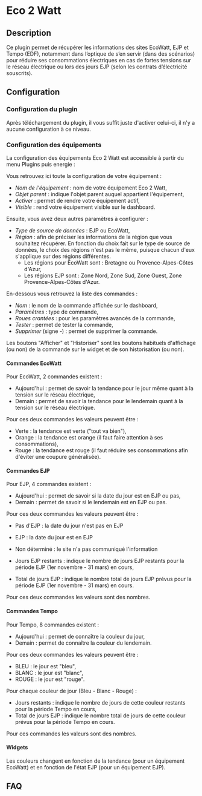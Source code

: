 # Eco 2 Watt

## Description

Ce plugin permet de récupérer les informations des sites EcoWatt, EJP et Tempo (EDF), notamment dans l’optique de s’en servir (dans des scénarios) pour réduire ses consommations électriques en cas de fortes tensions sur le réseau électrique ou lors des jours EJP (selon les contrats d’électricité souscrits).

## Configuration

### Configuration du plugin

Après téléchargement du plugin, il vous suffit juste d'activer celui-ci, il n'y a aucune configuration à ce niveau.

### Configuration des équipements

La configuration des équipements Eco 2 Watt est accessible à partir du menu Plugins puis energie : 

Vous retrouvez ici toute la configuration de votre équipement : 

- *Nom de l'équipement* : nom de votre équipement Eco 2 Watt,
- *Objet parent* : indique l'objet parent auquel appartient l'équipement,
- *Activer* : permet de rendre votre équipement actif,
- *Visible* : rend votre équipement visible sur le dashboard.

Ensuite, vous avez deux autres paramètres à configurer :

- *Type de source de données* : EJP ou EcoWatt,
- *Région* : afin de préciser les informations de la région que vous souhaitez récupérer. En fonction du choix fait sur le type de source de données, le choix des régions n'est pas le même, puisque chacun d'eux s'applique sur des régions différentes.
  - Les régions pour EcoWatt sont : Bretagne ou Provence-Alpes-Côtes d'Azur,
  - Les régions EJP sont : Zone Nord, Zone Sud, Zone Ouest, Zone Provence-Alpes-Côtes d'Azur.


En-dessous vous retrouvez la liste des commandes : 

- *Nom* : le nom de la commande affichée sur le dashboard,
- *Paramètres* : type de commande,
- *Roues crantées* : pour les paramètres avancés de la commande,
- *Tester* : permet de tester la commande,
- *Supprimer* (signe -) : permet de supprimer la commande.

Les boutons "Afficher" et "Historiser" sont les boutons habituels d'affichage (ou non) de la commande sur le widget et de son historisation (ou non).

#### Commandes EcoWatt

Pour EcoWatt, 2 commandes existent :
- Aujourd'hui : permet de savoir la tendance pour le jour même quant à la tension sur le réseau électrique,
- Demain : permet de savoir la tendance pour le lendemain quant à la tension sur le réseau électrique.

Pour ces deux commandes les valeurs peuvent être :
  - Verte : la tendance est verte ("tout va bien"),
  - Orange : la tendance est orange (il faut faire attention à ses consommations),
  - Rouge : la tendance est rouge (il faut réduire ses consommations afin d'éviter une coupure généralisée).

#### Commandes EJP

Pour EJP, 4 commandes existent :

- Aujourd'hui : permet de savoir si la date du jour est en EJP ou pas,
- Demain : permet de savoir si le lendemain est en EJP ou pas.

Pour ces deux commandes les valeurs peuvent être :

- Pas d'EJP : la date du jour n'est pas en EJP
- EJP : la date du jour est en EJP
- Non déterminé : le site n'a pas communiqué l'information

- Jours EJP restants : indique le nombre de jours EJP restants pour la période EJP (1er novembre - 31 mars) en cours,
- Total de jours EJP : indique le nombre total de jours EJP prévus pour la période EJP (1er novembre - 31 mars) en cours.

Pour ces deux commandes les valeurs sont des nombres.

#### Commandes Tempo

Pour Tempo, 8 commandes existent :

- Aujourd'hui : permet de connaître la couleur du jour,
- Demain : permet de connaître la couleur du lendemain.

Pour ces deux commandes les valeurs peuvent être :

- BLEU : le jour est "bleu",
- BLANC : le jour est "blanc",
- ROUGE : le jour est "rouge".

Pour chaque couleur de jour (Bleu - Blanc - Rouge) :

- Jours restants : indique le nombre de jours de cette couleur restants pour la période Tempo en cours,
- Total de jours EJP : indique le nombre total de jours de cette couleur prévus pour la période Tempo en cours.

Pour ces commandes les valeurs sont des nombres.

#### Widgets

Les couleurs changent en fonction de la tendance (pour un équipement EcoWatt) et en fonction de l'état EJP (pour un équipement EJP).

## FAQ
